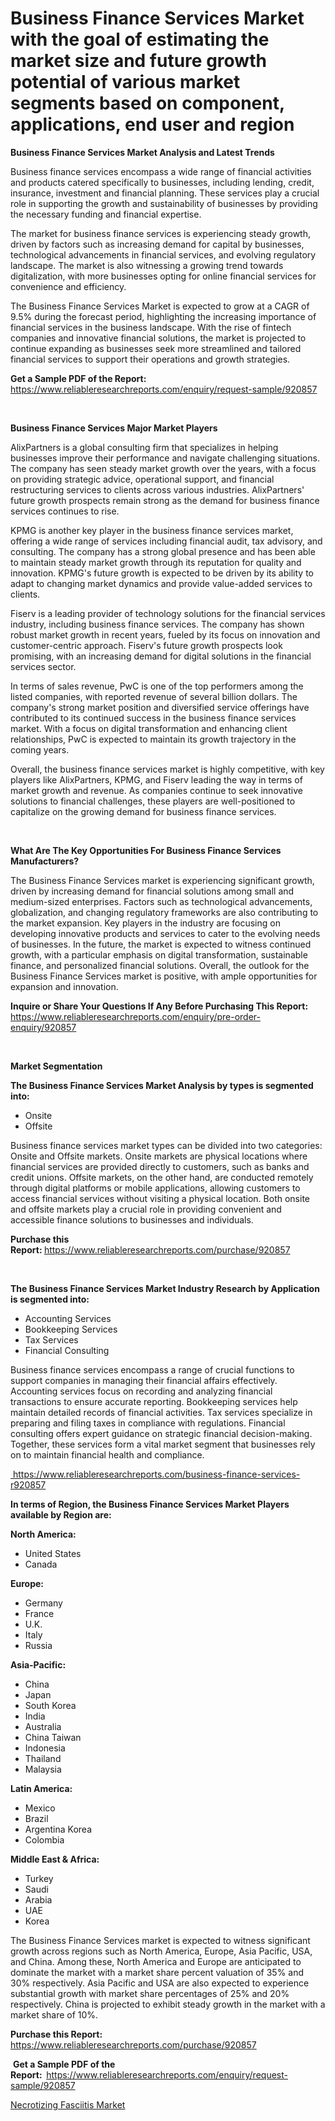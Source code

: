 <p><h1>Business Finance Services Market with the goal of estimating the market size and future growth potential of various market segments based on component, applications, end user and region</h1></p><p><strong>Business Finance Services Market Analysis and Latest Trends</strong></p>
<p><p>Business finance services encompass a wide range of financial activities and products catered specifically to businesses, including lending, credit, insurance, investment and financial planning. These services play a crucial role in supporting the growth and sustainability of businesses by providing the necessary funding and financial expertise.</p><p>The market for business finance services is experiencing steady growth, driven by factors such as increasing demand for capital by businesses, technological advancements in financial services, and evolving regulatory landscape. The market is also witnessing a growing trend towards digitalization, with more businesses opting for online financial services for convenience and efficiency.</p><p>The Business Finance Services Market is expected to grow at a CAGR of 9.5% during the forecast period, highlighting the increasing importance of financial services in the business landscape. With the rise of fintech companies and innovative financial solutions, the market is projected to continue expanding as businesses seek more streamlined and tailored financial services to support their operations and growth strategies.</p></p>
<p><strong>Get a Sample PDF of the Report:&nbsp;</strong> <a href="https://www.reliableresearchreports.com/enquiry/request-sample/920857">https://www.reliableresearchreports.com/enquiry/request-sample/920857</a></p>
<p>&nbsp;</p>
<p><strong>Business Finance Services Major Market Players</strong></p>
<p><p>AlixPartners is a global consulting firm that specializes in helping businesses improve their performance and navigate challenging situations. The company has seen steady market growth over the years, with a focus on providing strategic advice, operational support, and financial restructuring services to clients across various industries. AlixPartners' future growth prospects remain strong as the demand for business finance services continues to rise.</p><p>KPMG is another key player in the business finance services market, offering a wide range of services including financial audit, tax advisory, and consulting. The company has a strong global presence and has been able to maintain steady market growth through its reputation for quality and innovation. KPMG's future growth is expected to be driven by its ability to adapt to changing market dynamics and provide value-added services to clients.</p><p>Fiserv is a leading provider of technology solutions for the financial services industry, including business finance services. The company has shown robust market growth in recent years, fueled by its focus on innovation and customer-centric approach. Fiserv's future growth prospects look promising, with an increasing demand for digital solutions in the financial services sector.</p><p>In terms of sales revenue, PwC is one of the top performers among the listed companies, with reported revenue of several billion dollars. The company's strong market position and diversified service offerings have contributed to its continued success in the business finance services market. With a focus on digital transformation and enhancing client relationships, PwC is expected to maintain its growth trajectory in the coming years.</p><p>Overall, the business finance services market is highly competitive, with key players like AlixPartners, KPMG, and Fiserv leading the way in terms of market growth and revenue. As companies continue to seek innovative solutions to financial challenges, these players are well-positioned to capitalize on the growing demand for business finance services.</p></p>
<p>&nbsp;</p>
<p><strong>What Are The Key Opportunities For Business Finance Services Manufacturers?</strong></p>
<p><p>The Business Finance Services market is experiencing significant growth, driven by increasing demand for financial solutions among small and medium-sized enterprises. Factors such as technological advancements, globalization, and changing regulatory frameworks are also contributing to the market expansion. Key players in the industry are focusing on developing innovative products and services to cater to the evolving needs of businesses. In the future, the market is expected to witness continued growth, with a particular emphasis on digital transformation, sustainable finance, and personalized financial solutions. Overall, the outlook for the Business Finance Services market is positive, with ample opportunities for expansion and innovation.</p></p>
<p><strong>Inquire or Share Your Questions If Any Before Purchasing This Report:</strong> <a href="https://www.reliableresearchreports.com/enquiry/pre-order-enquiry/920857">https://www.reliableresearchreports.com/enquiry/pre-order-enquiry/920857</a></p>
<p>&nbsp;</p>
<p><strong>Market Segmentation</strong></p>
<p><strong>The Business Finance Services Market Analysis by types is segmented into:</strong></p>
<p><ul><li>Onsite</li><li>Offsite</li></ul></p>
<p><p>Business finance services market types can be divided into two categories: Onsite and Offsite markets. Onsite markets are physical locations where financial services are provided directly to customers, such as banks and credit unions. Offsite markets, on the other hand, are conducted remotely through digital platforms or mobile applications, allowing customers to access financial services without visiting a physical location. Both onsite and offsite markets play a crucial role in providing convenient and accessible finance solutions to businesses and individuals.</p></p>
<p><strong>Purchase this Report:&nbsp;</strong><a href="https://www.reliableresearchreports.com/purchase/920857">https://www.reliableresearchreports.com/purchase/920857</a></p>
<p>&nbsp;</p>
<p><strong>The Business Finance Services Market Industry Research by Application is segmented into:</strong></p>
<p><ul><li>Accounting Services</li><li>Bookkeeping Services</li><li>Tax Services</li><li>Financial Consulting</li></ul></p>
<p><p>Business finance services encompass a range of crucial functions to support companies in managing their financial affairs effectively. Accounting services focus on recording and analyzing financial transactions to ensure accurate reporting. Bookkeeping services help maintain detailed records of financial activities. Tax services specialize in preparing and filing taxes in compliance with regulations. Financial consulting offers expert guidance on strategic financial decision-making. Together, these services form a vital market segment that businesses rely on to maintain financial health and compliance.</p></p>
<p><a href="https://www.reliableresearchreports.com/business-finance-services-r920857">&nbsp;https://www.reliableresearchreports.com/business-finance-services-r920857</a></p>
<p><strong>In terms of Region, the Business Finance Services Market Players available by Region are:</strong></p>
<p>
    <p> <strong> North America: </strong>
        <ul>
            <li>United States</li>
            <li>Canada</li>
        </ul>
        </p> 
    <p> <strong> Europe: </strong>
        <ul>
            <li>Germany</li>
            <li>France</li>
            <li>U.K.</li>
            <li>Italy</li>
            <li>Russia</li>
        </ul>
        </p> 
    <p> <strong> Asia-Pacific: </strong>
        <ul>
            <li>China</li>
            <li>Japan</li>
            <li>South Korea</li>
            <li>India</li>
            <li>Australia</li>
            <li>China Taiwan</li>
            <li>Indonesia</li>
            <li>Thailand</li>
            <li>Malaysia</li>
        </ul>
        </p> 
    <p> <strong> Latin America: </strong>
        <ul>
            <li>Mexico</li>
            <li>Brazil</li>
            <li>Argentina Korea</li>
            <li>Colombia</li>
        </ul>
        </p> 
    <p> <strong> Middle East & Africa: </strong>
        <ul>
            <li>Turkey</li>
            <li>Saudi</li>
            <li>Arabia</li>
            <li>UAE</li>
            <li>Korea</li>
        </ul>
    </p>
    </p>
<p><p>The Business Finance Services market is expected to witness significant growth across regions such as North America, Europe, Asia Pacific, USA, and China. Among these, North America and Europe are anticipated to dominate the market with a market share percent valuation of 35% and 30% respectively. Asia Pacific and USA are also expected to experience substantial growth with market share percentages of 25% and 20% respectively. China is projected to exhibit steady growth in the market with a market share of 10%.</p></p>
<p><strong>Purchase this Report: </strong><a href="https://www.reliableresearchreports.com/purchase/920857">https://www.reliableresearchreports.com/purchase/920857</a></p>
<p>&nbsp;<strong>Get a Sample PDF of the Report:&nbsp;&nbsp;</strong><a href="https://www.reliableresearchreports.com/enquiry/request-sample/920857">https://www.reliableresearchreports.com/enquiry/request-sample/920857</a></p>
<p><strong></strong></p>
<p><p><a href="https://github.com/AKSHATREPORTPRIME/Market-Research-Report-List-5/blob/main/necrotizing-fasciitis-market.md">Necrotizing Fasciitis Market</a></p></p>